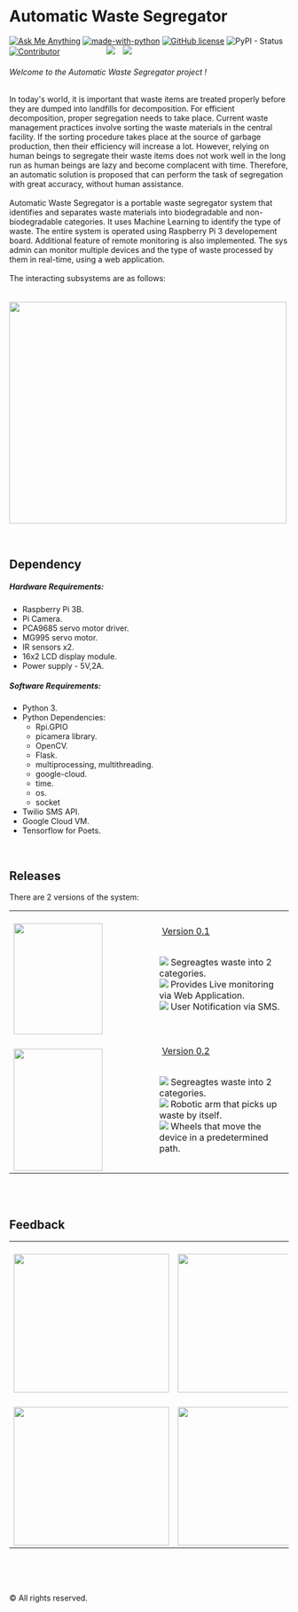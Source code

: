 
# Automatic Waste Segregator
<a href="mailto:dev.dibyo@gmail.com"> ![Ask Me Anything](https://img.shields.io/badge/Ask%20me-anything-1abc9c.svg?longCache=true&style=plastic)</a> [![made-with-python](https://img.shields.io/badge/Made%20with-Python-blue.svg?longCache=true&style=plastic)](https://www.python.org/) [![GitHub license](https://img.shields.io/github/license/Naereen/StrapDown.js.svg?longCache=true&style=plastic)](https://github.com/Naereen/StrapDown.js/blob/master/LICENSE) ![PyPI - Status](https://img.shields.io/pypi/status/Django.svg?style=plastic) <a href="https://github.com/boudhayan-dev/Automatic-Waste-Segregator/graphs/contributors">![Contributor](https://img.shields.io/badge/Contributors-3-orange.svg?longCache=true&style=plastic)</a>&emsp;&emsp;&emsp;&emsp;&emsp;&emsp;<a href="https://github.com/boudhayan-dev/Automatic-Waste-Segregator/tree/v.01"><img src="https://img.shields.io/badge/Version-0.1-brightgreen.svg?longCache=true&style=for-the-badge"></a>&emsp;<a href="https://github.com/boudhayan-dev/Automatic-Waste-Segregator/tree/v.02"><img src="https://img.shields.io/badge/Version-0.2-red.svg?longCache=true&style=for-the-badge"></a>
<br>

###### Welcome to the Automatic Waste Segregator project !
<p>
	In today's world, it is important that waste items are treated properly before they are dumped into landfills for decomposition. For efficient decomposition, proper segregation needs to take place. Current waste management practices involve sorting the waste materials in the central facility. If the sorting procedure takes place at the source of garbage production, then their efficiency will increase a lot. However, relying on human beings to segregate their waste items does not work well in the long run as human beings are lazy and become complacent with time. Therefore, an automatic solution is proposed that can perform the task of segregation with great accuracy, without human assistance.<br><br>
	Automatic Waste Segregator is a portable waste segregator system that identifies and separates waste materials into biodegradable and non-biodegradable categories. It uses Machine Learning to identify the type of waste. The entire system is operated using Raspberry Pi 3 developement board. Additional feature of remote monitoring is also implemented. The sys admin can monitor multiple devices and the type of waste processed by them in real-time, using a web application. 
	<br><br>
	The interacting subsystems are as follows:
	<br><br>
	<span>&emsp;&emsp;&emsp;&emsp;&emsp;&emsp;&emsp;&emsp;&emsp;&emsp;&emsp;</span>
	<img src="images/block_diagram.JPG" align="center" height="400px" width="500px">

</p>
<br>

## Dependency


##### Hardware Requirements:


- Raspberry Pi 3B.
- Pi Camera.
- PCA9685 servo motor driver.
- MG995 servo motor.
- IR sensors x2.
- 16x2 LCD display module.
- Power supply - 5V,2A.


##### Software Requirements:


- Python 3.
- Python Dependencies:
    - Rpi.GPIO
	- picamera library.
	- OpenCV.
	- Flask.
	- multiprocessing, multithreading.
	- google-cloud.
	- time.
	- os.
	- socket
- Twilio SMS API.
- Google Cloud VM.
- Tensorflow for Poets.


<br>

## Releases

There are 2 versions of the system:<br>

<table align="center">
	<tr>
		<td width="400px">&emsp;&emsp;&emsp;&emsp;&emsp;<a href="https://github.com/boudhayan-dev/Automatic-Waste-Segregator/tree/v.01"><img src="images/v1.0.jpeg" height="200px" width="160px"></a></td>
		<td width="600px">
			&emsp;&emsp;<a href="https://github.com/boudhayan-dev/Automatic-Waste-Segregator/tree/v.01">Version 0.1</a><br><br>
			<ul>
				<img src="images/checked.png"> Segreagtes waste into 2 categories.<br>
				<img src="images/checked.png"> Provides Live monitoring via Web Application.<br>
				<img src="images/checked.png"> User Notification via SMS.
			</ul>
		</td>
	</tr>
	<tr>
		<td width="400px">&emsp;&emsp;&emsp;&emsp;&emsp;<a href="https://github.com/boudhayan-dev/Automatic-Waste-Segregator/tree/v.02"><img src="images/v2.0.jpeg" height="220px" width="160px"></a></td>
		<td width="600px">
			&emsp;&emsp;<a href="https://github.com/boudhayan-dev/Automatic-Waste-Segregator/tree/v.02">Version 0.2</a><br><br>
			<ul>
				<img src="images/checked.png"> Segreagtes waste into 2 categories.<br>
				<img src="images/checked.png"> Robotic arm that picks up waste by itself.<br>
				<img src="images/checked.png"> Wheels that move the device in a predetermined path.
			</ul>
		</td>
	</tr>
</table>
<br><br>

## Feedback

<table align="center">
	<tr>
		<td width="500px">&emsp;&emsp;&emsp;&emsp;&emsp;<img src="images/feedback1.png" width="280px" height="250px"></td>
		<td width="500px">&emsp;&emsp;&emsp;&emsp;&emsp;<img src="images/feedback2.png" width="280px" height="250px"></td>
	</tr>
	<tr>
		<td width="500px">&emsp;&emsp;&emsp;&emsp;&emsp;<img src="images/feedback3.png" width="280px" height="250px" align="center"></td>
		<td width="500px">&emsp;&emsp;&emsp;&emsp;&emsp;<img src="images/feedback4.png" width="280px" height="250px"></td>
	</tr>
</table>
<br><br>


<br>


© All rights reserved.

